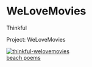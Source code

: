 # WeLoveMovies

Thinkful

Project: WeLoveMovies

<a href="https://ibb.co/v12H4Lx"><img src="https://i.ibb.co/BL8t2TV/thinkful-welovemovies.png" alt="thinkful-welovemovies" border="0"></a><br /><a target='_blank' href='https://poetandpoem.com/beach'>beach poems</a><br />
